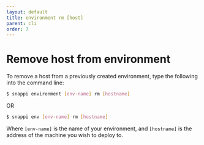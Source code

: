 ```yaml
---
layout: default
title: environment rm [host]
parent: cli
order: 7
---
```


# Remove host from environment
To remove a host from a previously created environment, type the following into the command line:

```sh
$ snappi environment [env-name] rm [hostname]
```

OR 

```sh
$ snappi env [env-name] rm [hostname]
```

Where `[env-name]` is the name of your environment, and `[hostname]` is the address of the machine you wish to deploy 
to. 